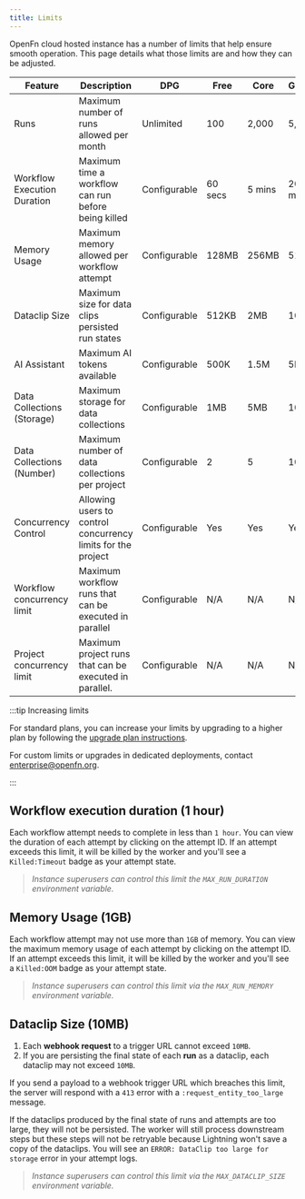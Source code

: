 ```yaml
---
title: Limits
---
```


OpenFn cloud hosted instance has a number of limits that help ensure smooth
operation. This page details what those limits are and how they can be adjusted.

| Feature                     | Description                                                  | DPG          | Free    | Core   | Growth  | Scale     | Unlimited |
| --------------------------- | ------------------------------------------------------------ | ------------ | ------- | ------ | ------- | --------- | --------- |
| Runs                        | Maximum number of runs allowed per month                     | Unlimited    | 100     | 2,000  | 5,000   | 10,000    | Unlimited |
| Workflow Execution Duration | Maximum time a workflow can run before being killed          | Configurable | 60 secs | 5 mins | 20 mins | 30 mins   | 30 mins   |
| Memory Usage                | Maximum memory allowed per workflow attempt                  | Configurable | 128MB   | 256MB  | 512GB   | 1GB       | 1GB       |
| Dataclip Size               | Maximum size for data clips persisted run states             | Configurable | 512KB   | 2MB    | 10MB    | 10MB      | 10MB      |
| AI Assistant                | Maximum AI tokens available                                  | Configurable | 500K    | 1.5M   | 5M      | 10M       | 10M       |
| Data Collections (Storage)  | Maximum storage for data collections                         | Configurable | 1MB     | 5MB    | 10MB    | 50MB      | 50MB      |
| Data Collections (Number)   | Maximum number of data collections per project               | Configurable | 2       | 5      | 10      | Unlimited | Unlimited |
| Concurrency Control         | Allowing users to control concurrency limits for the project | Configurable | Yes     | Yes    | Yes     | Yes       | Yes       |
| Workflow concurrency limit  | Maximum workflow runs that can be executed in parallel       | Configurable | N/A     | N/A    | N/A     | N/A       | N/A       |
| Project concurrency limit   | Maximum project runs that can be executed in parallel.       | Configurable | N/A     | N/A    | N/A     | N/A       | N/A       |

:::tip Increasing limits

For standard plans, you can increase your limits by upgrading to a higher plan
by following the
[upgrade plan instructions](/documentation/hosted/overview#upgrading-your-subscription).

For custom limits or upgrades in dedicated deployments, contact
enterprise@openfn.org.

:::

## Workflow execution duration (1 hour)

Each workflow attempt needs to complete in less than `1 hour`. You can view the
duration of each attempt by clicking on the attempt ID. If an attempt exceeds
this limit, it will be killed by the worker and you'll see a `Killed:Timeout`
badge as your attempt state.

> _Instance superusers can control this limit the `MAX_RUN_DURATION` environment
> variable._

## Memory Usage (1GB)

Each workflow attempt may not use more than `1GB` of memory. You can view the
maximum memory usage of each attempt by clicking on the attempt ID. If an
attempt exceeds this limit, it will be killed by the worker and you'll see a
`Killed:OOM` badge as your attempt state.

> _Instance superusers can control this limit via the `MAX_RUN_MEMORY`
> environment variable._

## Dataclip Size (10MB)

1. Each **webhook request** to a trigger URL cannot exceed `10MB`.
2. If you are persisting the final state of each **run** as a dataclip, each
   dataclip may not exceed `10MB`.

<!-- TODO: make final decision on attempt states -->
<!-- 3. If you are persisting the final state of an **attempt** as a dataclip, it may
   not exceed `10MB`. -->

If you send a payload to a webhook trigger URL which breaches this limit, the
server will respond with a `413` error with a `:request_entity_too_large`
message.

If the dataclips produced by the final state of runs and attempts are too large,
they will not be persisted. The worker will still process downstream steps but
these steps will not be retryable because Lightning won't save a copy of the
dataclips. You will see an `ERROR: DataClip too large for storage` error in your
attempt logs.

> _Instance superusers can control this limit via the `MAX_DATACLIP_SIZE`
> environment variable._

